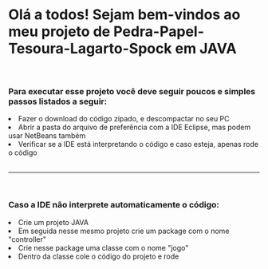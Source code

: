 <h1>Olá a todos! Sejam bem-vindos ao meu projeto de Pedra-Papel-Tesoura-Lagarto-Spock em JAVA</h1>

<br>
<h3>Para executar esse projeto você deve seguir poucos e simples passos listados a seguir:</h3>

<li>Fazer o download do código zipado, e descompactar no seu PC</li>
<li>Abrir a pasta do arquivo de preferência com a IDE Eclipse, mas podem usar NetBeans também</li>
<li>Verificar se a IDE está interpretando o código e caso esteja, apenas rode o código</li>
<br>
<hr>
<br>

<h3>Caso a IDE não interprete automaticamente o código:</h3>
<li>Crie um projeto JAVA</li>
<li>Em seguida nesse mesmo projeto crie um package com o nome "controller"</li>
<li>Crie nesse package uma classe com o nome "jogo"</li>
<li>Dentro da classe cole o código do projeto e rode</li>
